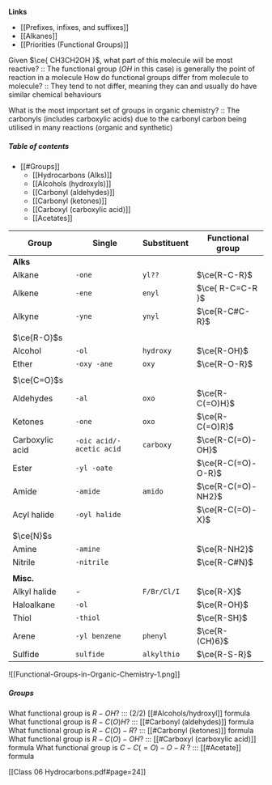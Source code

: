 **Links**
- [[Prefixes, infixes, and suffixes]]
- [[Alkanes]] 
- [[Priorities (Functional Groups)]] 

Given $\ce{ CH3CH2OH }$, what part of this molecule will be most reactive? :: The functional group ($OH$ in this case) is generally the point of reaction in a molecule
How do functional groups differ from molecule to molecule? :: They tend to not differ, meaning they can and usually do have similar chemical behaviours

What is the most important set of groups in organic chemistry? :: The carbonyls (includes carboxylic acids) due to the carbonyl carbon being utilised in many reactions (organic and synthetic)

##### Table of contents
- [[#Groups]]
	- [[Hydrocarbons (Alks)]]
	- [[Alcohols (hydroxyls)]]
	- [[Carbonyl (aldehydes)]]
	- [[Carbonyl (ketones)]]
	- [[Carboxyl (carboxylic acid)]]
	- [[Acetates]]

| Group           | Single        | Substituent | Functional group   |
| --------------- | ------------- | ----------- | ------------------ |
| **Alks**        |               |             |                    |
| Alkane          | `-one`        | `yl??`      | $\ce{R-C-R}$       |
| Alkene          | `-ene`        | `enyl`      | $\ce{ R-C=C-R }$   |
| Alkyne          | `-yne`        | `ynyl`      | $\ce{R-C#C-R}$     |
|                 |               |             |                    |
| $\ce{R-O}$s     |               |             |                    |
| Alcohol         | `-ol`         | `hydroxy`   | $\ce{R-OH}$        |
| Ether           | `-oxy -ane`   | `oxy`       | $\ce{R-O-R}$       |
|                 |               |             |                    |
| $\ce{C=O}$s     |               |             |                    |
| Aldehydes       | `-al`         | `oxo`       | $\ce{R-C(=O)H}$    |
| Ketones         | `-one`        | `oxo`       | $\ce{R-C(=O)R}$    |
| Carboxylic acid | `-oic acid/-acetic acid`   | `carboxy`   | $\ce{R-C(=O)-OH}$  |
| Ester           | `-yl -oate`   |             | $\ce{R-C(=O)-O-R}$ |
| Amide           | `-amide`      | `amido`     | $\ce{R-C(=O)-NH2}$ |
| Acyl halide     | `-oyl halide` |             | $\ce{R-C(=O)-X}$   |
|                 |               |             |                    |
| $\ce{N}$s       |               |             |                    |
| Amine           | `-amine`      |             | $\ce{R-NH2}$       |
| Nitrile         | `-nitrile`    |             | $\ce{R-C#N}$       |
|                 |               |             |                    |
| **Misc.**       |               |             |                    |
| Alkyl halide    | -             | `F/Br/Cl/I` | $\ce{R-X}$         |
| Haloalkane      | `-ol`         |             | $\ce{R-OH}$        |
| Thiol           | `-thiol`      |             | $\ce{R-SH}$        |
| Arene           | `-yl benzene` | `phenyl`    | $\ce{R-(CH)6}$     |
| Sulfide         | `sulfide`     | `alkylthio` | $\ce{R-S-R}$       |

![[Functional-Groups-in-Organic-Chemistry-1.png]]
##### Groups
What functional group is $R-OH$? ::: (2/2) [[#Alcohols/hydroxyl]] formula
What functional group is $R-C(O)H$? ::: [[#Carbonyl (aldehydes)]] formula
What functional group is $R-C(O)-R$? ::: [[#Carbonyl (ketones)]] formula
What functional group is $R-C(O)-OH$? ::: [[#Carboxyl (carboxylic acid)]] formula
What functional group is  $C-C(=O)-O-R$ ? ::: [[#Acetate]] formula

[[Class 06 Hydrocarbons.pdf#page=24]]

